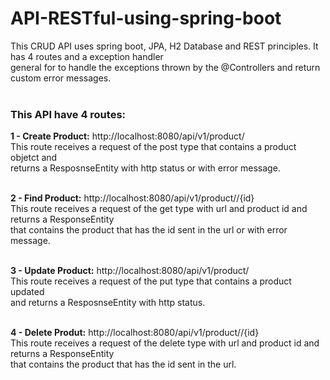 # API-RESTful-using-spring-boot
This CRUD API uses spring boot, JPA, H2 Database and REST principles. It has 4 routes and a exception handler <br>
general for to handle the exceptions thrown by the @Controllers and return custom error messages. <br>
<br>

### This API have 4 routes:<br>
**1 - Create Product:** http://localhost:8080/api/v1/product/<br>
    This route receives a request of the post type that contains a product objetct and <br>
    returns a ResposnseEntity with http status or with error message.<br>
<br>
    
**2 - Find Product:** http://localhost:8080/api/v1/product//{id} <br>
    This route receives a request of the get type with url and product id and returns a ResponseEntity <br>
    that contains the product that has the id sent in the url or with error message.<br>
<br>
    
**3 - Update Product:** http://localhost:8080/api/v1/product/<br>
    This route receives a request of the put type that contains a product updated <br>
    and returns a ResposnseEntity with http status.<br>
<br>

**4 - Delete Produt:** http://localhost:8080/api/v1/product//{id}<br>
    This route receives a request of the delete type with url and product id and returns a ResponseEntity <br>
    that contains the product that has the id sent in the url.<br>


